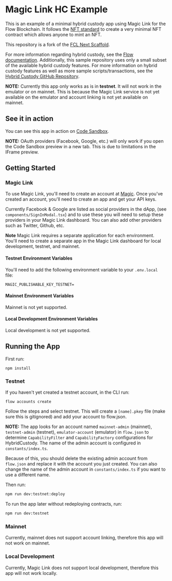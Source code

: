 # Magic Link HC Example

This is an example of a minimal hybrid custody app using Magic Link for the Flow Blockchain. It follows the [NFT standard](https://github.com/onflow/flow-nft) to create a very minimal NFT contract which allows anyone to mint an NFT.

This repository is a fork of the [FCL Next Scaffold](https://github.com/chasefleming/fcl-next-scaffold).

For more information regarding hybrid custody, see the [Flow documentation](https://docs.onflow.org/concepts/hybrid-custody/). Additionally, this sample repository uses only a small subset of the available hybrid custody features. For more information on hybrid custody features as well as more sample scripts/transactions, see the [Hybrid Custody GitHub Repository](https://github.com/onflow/hybrid-custody/).

**NOTE:** Currently this app only works as is in **testnet**. It will not work in the emulator or on mainnet. This is because the Magic Link service is not yet available on the emulator and account linking is not yet available on mainnet.

## See it in action

You can see this app in action on [Code Sandbox](https://codesandbox.io/p/github/jribbink/magic-link-hc-sample/main).

**NOTE:** OAuth providers (Facebook, Google, etc.) will only work if you open the Code Sandbox preview in a new tab. This is due to limitations in the IFrame preview.

## Getting Started

### Magic Link

To use Magic Link, you'll need to create an account at [Magic](https://magic.link/). Once you've created an account, you'll need to create an app and get your API keys.

Currently Facebook & Google are listed as social providers in the dApp, (see `components/SignInModal.tsx`) and to use these you will need to setup these providers in your Magic Link dashboard. You can also add other providers such as Twitter, Github, etc.

**Note** Magic Link requires a separate application for each environment. You'll need to create a separate app in the Magic Link dashboard for local development, testnet, and mainnet.

#### Testnet Environment Variables

You'll need to add the following environment variable to your `.env.local` file:

```
MAGIC_PUBLISHABLE_KEY_TESTNET=
```

#### Mainnet Environment Variables

Mainnet is not yet supported.

#### Local Development Environment Variables

Local development is not yet supported.

## Running the App

First run:

```
npm install
```

### Testnet

If you haven't yet created a testnet account, in the CLI run:

```
flow accounts create
```

Follow the steps and select testnet. This will create a `[name].pkey` file (make sure this is gitignored) and add your account to flow.json.

**NOTE:** The app looks for an account named `mainnet-admin` (mainnet), `testnet-admin` (testnet), `emulator-account` (emulator) in `flow.json` to determine `CapabilityFilter` and `CapabilityFactory` configurations for HybridCustody. The name of the admin account is configured in `constants/index.ts`.

Because of this, you should delete the existing admin account from `flow.json` and replace it with the account you just created. You can also change the name of the admin account in `constants/index.ts` if you want to use a different name.

Then run:

```sh
npm run dev:testnet:deploy
```

To run the app later without redeploying contracts, run:

```sh
npm run dev:testnet
```

### Mainnet

Currently, mainnet does not support account linking, therefore this app will not work on mainnet.

### Local Development

Currently, Magic Link does not support local development, therefore this app will not work locally.
